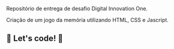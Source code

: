 Repositório de entrega de desafio Digital Innovation One.

Criação de um jogo da memória utilizando HTML, CSS e Jascript.

## 🚀 Let's code! 🚀
